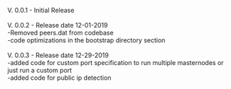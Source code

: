 V. 0.0.1 - Initial Release<br>
<br>
V. 0.0.2 - Release date 12-01-2019<br>
   -Removed peers.dat from codebase<br>
   -code optimizations in the bootstrap directory section<br>
<br>
V. 0.0.3 - Release date 12-29-2019<br>
   -added code for custom port specification to run multiple masternodes or just run a custom port<br>
   -added code for public ip detection<br>
